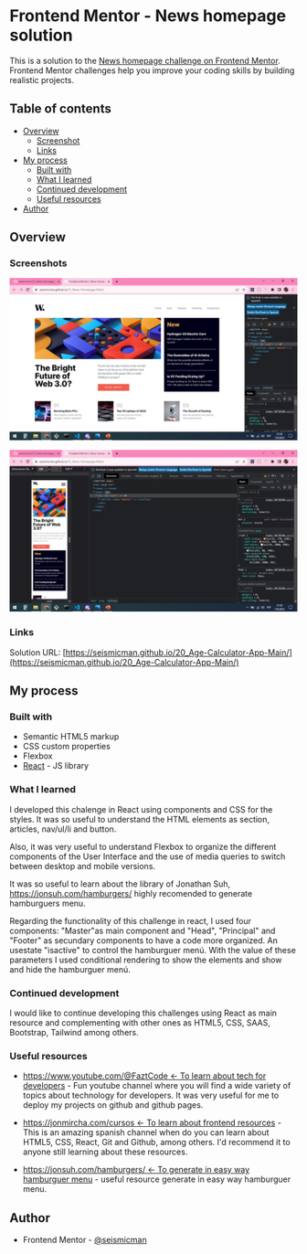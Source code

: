# Frontend Mentor - News homepage solution

This is a solution to the [News homepage challenge on Frontend Mentor](https://www.frontendmentor.io/challenges/news-homepage-H6SWTa1MFl). Frontend Mentor challenges help you improve your coding skills by building realistic projects.

## Table of contents

- [Overview](#overview)
  - [Screenshot](#screenshot)
  - [Links](#links)
- [My process](#my-process)
  - [Built with](#built-with)
  - [What I learned](#what-i-learned)
  - [Continued development](#continued-development)
  - [Useful resources](#useful-resources)
- [Author](#author)

## Overview

### Screenshots

![](./src/assets/images/screenshot1.jpg)

![](./src/assets/images/screenshot2.jpg)

### Links

Solution URL: [https://seismicman.github.io/20_Age-Calculator-App-Main/](https://seismicman.github.io/20_Age-Calculator-App-Main/)

## My process

### Built with

- Semantic HTML5 markup
- CSS custom properties
- Flexbox
- [React](https://reactjs.org/) - JS library

### What I learned

I developed this chalenge in React using components and CSS for the styles. It was so useful to understand the HTML elements as section, articles, nav/ul/li and button.

Also, it was very useful to understand Flexbox to organize the different components of the User Interface and the use of media queries to switch between desktop and mobile versions.

It was so useful to learn about the library of Jonathan Suh, https://jonsuh.com/hamburgers/ highly recomended to generate hamburguers menu.

Regarding the functionality of this challenge in react, I used four components: "Master"as main component and "Head", "Principal" and "Footer" as secundary components to have a code more organized. An usestate "isactive" to control the hamburguer menú. With the value of these parameters I used conditional rendering to show the elements and show and hide the hamburguer menú.

### Continued development

I would like to continue developing this challenges using React as main resource and complementing with other ones as HTML5, CSS, SAAS, Bootstrap, Tailwind among others.

### Useful resources

- [https://www.youtube.com/@FaztCode <- To learn about tech for developers](https://www.youtube.com/@FaztCode) - Fun youtube channel where you will find a wide variety of topics about technology for developers. It was very useful for me to deploy my projects on github and github pages.
- [https://jonmircha.com/cursos <- To learn about frontend resources](https://jonmircha.com/cursos) - This is an amazing spanish channel when do you can learn about HTML5, CSS, React, Git and Github, among others. I'd recommend it to anyone still learning about these resources.

- [https://jonsuh.com/hamburgers/ <- To generate in easy way hamburguer menu](https://jonsuh.com/hamburgers/) - useful resource generate in easy way hamburguer menu.

## Author

- Frontend Mentor - [@seismicman](https://www.frontendmentor.io/profile/seismicman)
